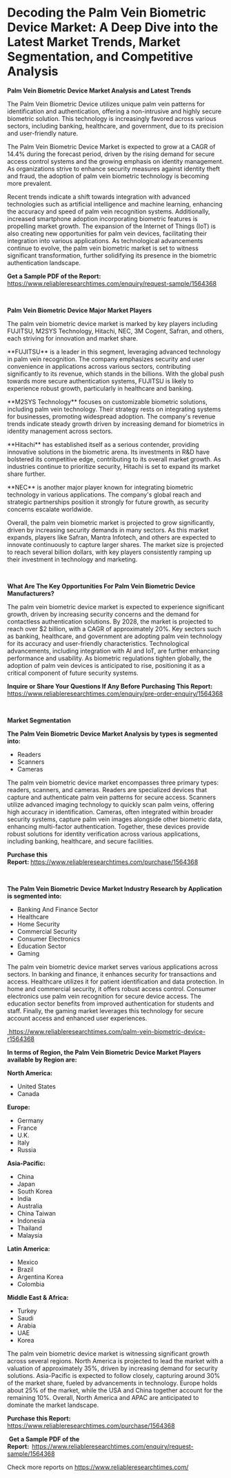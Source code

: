 <p><h1>Decoding the Palm Vein Biometric Device Market: A Deep Dive into the Latest Market Trends, Market Segmentation, and Competitive Analysis</h1></p><p><strong>Palm Vein Biometric Device Market Analysis and Latest Trends</strong></p>
<p><p>The Palm Vein Biometric Device utilizes unique palm vein patterns for identification and authentication, offering a non-intrusive and highly secure biometric solution. This technology is increasingly favored across various sectors, including banking, healthcare, and government, due to its precision and user-friendly nature.</p><p>The Palm Vein Biometric Device Market is expected to grow at a CAGR of 14.4% during the forecast period, driven by the rising demand for secure access control systems and the growing emphasis on identity management. As organizations strive to enhance security measures against identity theft and fraud, the adoption of palm vein biometric technology is becoming more prevalent.</p><p>Recent trends indicate a shift towards integration with advanced technologies such as artificial intelligence and machine learning, enhancing the accuracy and speed of palm vein recognition systems. Additionally, increased smartphone adoption incorporating biometric features is propelling market growth. The expansion of the Internet of Things (IoT) is also creating new opportunities for palm vein devices, facilitating their integration into various applications. As technological advancements continue to evolve, the palm vein biometric market is set to witness significant transformation, further solidifying its presence in the biometric authentication landscape.</p></p>
<p><strong>Get a Sample PDF of the Report:&nbsp;</strong> <a href="https://www.reliableresearchtimes.com/enquiry/request-sample/1564368?utm_campaign=2485&utm_medium=2&utm_source=Github&utm_content=ia&utm_term=27022025&utm_id=palm-vein-biometric-device">https://www.reliableresearchtimes.com/enquiry/request-sample/1564368</a></p>
<p>&nbsp;</p>
<p><strong>Palm Vein Biometric Device Major Market Players</strong></p>
<p><p>The palm vein biometric device market is marked by key players including FUJITSU, M2SYS Technology, Hitachi, NEC, 3M Cogent, Safran, and others, each striving for innovation and market share. </p><p>**FUJITSU** is a leader in this segment, leveraging advanced technology in palm vein recognition. The company emphasizes security and user convenience in applications across various sectors, contributing significantly to its revenue, which stands in the billions. With the global push towards more secure authentication systems, FUJITSU is likely to experience robust growth, particularly in healthcare and banking.</p><p>**M2SYS Technology** focuses on customizable biometric solutions, including palm vein technology. Their strategy rests on integrating systems for businesses, promoting widespread adoption. The company's revenue trends indicate steady growth driven by increasing demand for biometrics in identity management across sectors.</p><p>**Hitachi** has established itself as a serious contender, providing innovative solutions in the biometric arena. Its investments in R&D have bolstered its competitive edge, contributing to its overall market growth. As industries continue to prioritize security, Hitachi is set to expand its market share further.</p><p>**NEC** is another major player known for integrating biometric technology in various applications. The company's global reach and strategic partnerships position it strongly for future growth, as security concerns escalate worldwide.</p><p>Overall, the palm vein biometric market is projected to grow significantly, driven by increasing security demands in many sectors. As this market expands, players like Safran, Mantra Infotech, and others are expected to innovate continuously to capture larger shares. The market size is projected to reach several billion dollars, with key players consistently ramping up their investment in technology and marketing.</p></p>
<p>&nbsp;</p>
<p><strong>What Are The Key Opportunities For Palm Vein Biometric Device Manufacturers?</strong></p>
<p><p>The palm vein biometric device market is expected to experience significant growth, driven by increasing security concerns and the demand for contactless authentication solutions. By 2028, the market is projected to reach over $2 billion, with a CAGR of approximately 20%. Key sectors such as banking, healthcare, and government are adopting palm vein technology for its accuracy and user-friendly characteristics. Technological advancements, including integration with AI and IoT, are further enhancing performance and usability. As biometric regulations tighten globally, the adoption of palm vein devices is anticipated to rise, positioning it as a critical component of future security systems.</p></p>
<p><strong>Inquire or Share Your Questions If Any Before Purchasing This Report:</strong> <a href="https://www.reliableresearchtimes.com/enquiry/pre-order-enquiry/1564368?utm_campaign=2485&utm_medium=2&utm_source=Github&utm_content=ia&utm_term=27022025&utm_id=palm-vein-biometric-device">https://www.reliableresearchtimes.com/enquiry/pre-order-enquiry/1564368</a></p>
<p>&nbsp;</p>
<p><strong>Market Segmentation</strong></p>
<p><strong>The Palm Vein Biometric Device Market Analysis by types is segmented into:</strong></p>
<p><ul><li>Readers</li><li>Scanners</li><li>Cameras</li></ul></p>
<p><p>The palm vein biometric device market encompasses three primary types: readers, scanners, and cameras. Readers are specialized devices that capture and authenticate palm vein patterns for secure access. Scanners utilize advanced imaging technology to quickly scan palm veins, offering high accuracy in identification. Cameras, often integrated within broader security systems, capture palm vein images alongside other biometric data, enhancing multi-factor authentication. Together, these devices provide robust solutions for identity verification across various applications, including banking, healthcare, and secure facilities.</p></p>
<p><strong>Purchase this Report:&nbsp;</strong><a href="https://www.reliableresearchtimes.com/purchase/1564368?utm_campaign=2485&utm_medium=2&utm_source=Github&utm_content=ia&utm_term=27022025&utm_id=palm-vein-biometric-device">https://www.reliableresearchtimes.com/purchase/1564368</a></p>
<p>&nbsp;</p>
<p><strong>The Palm Vein Biometric Device Market Industry Research by Application is segmented into:</strong></p>
<p><ul><li>Banking And Finance Sector</li><li>Healthcare</li><li>Home Security</li><li>Commercial Security</li><li>Consumer Electronics</li><li>Education Sector</li><li>Gaming</li></ul></p>
<p><p>The palm vein biometric device market serves various applications across sectors. In banking and finance, it enhances security for transactions and access. Healthcare utilizes it for patient identification and data protection. In home and commercial security, it offers robust access control. Consumer electronics use palm vein recognition for secure device access. The education sector benefits from improved authentication for students and staff. Finally, the gaming market leverages this technology for secure account access and enhanced user experiences.</p></p>
<p><a href="https://www.reliableresearchtimes.com/palm-vein-biometric-device-r1564368?utm_campaign=2485&utm_medium=2&utm_source=Github&utm_content=ia&utm_term=27022025&utm_id=palm-vein-biometric-device">&nbsp;https://www.reliableresearchtimes.com/palm-vein-biometric-device-r1564368</a></p>
<p><strong>In terms of Region, the Palm Vein Biometric Device Market Players available by Region are:</strong></p>
<p>
    <p> <strong> North America: </strong>
        <ul>
            <li>United States</li>
            <li>Canada</li>
        </ul>
        </p> 
    <p> <strong> Europe: </strong>
        <ul>
            <li>Germany</li>
            <li>France</li>
            <li>U.K.</li>
            <li>Italy</li>
            <li>Russia</li>
        </ul>
        </p> 
    <p> <strong> Asia-Pacific: </strong>
        <ul>
            <li>China</li>
            <li>Japan</li>
            <li>South Korea</li>
            <li>India</li>
            <li>Australia</li>
            <li>China Taiwan</li>
            <li>Indonesia</li>
            <li>Thailand</li>
            <li>Malaysia</li>
        </ul>
        </p> 
    <p> <strong> Latin America: </strong>
        <ul>
            <li>Mexico</li>
            <li>Brazil</li>
            <li>Argentina Korea</li>
            <li>Colombia</li>
        </ul>
        </p> 
    <p> <strong> Middle East & Africa: </strong>
        <ul>
            <li>Turkey</li>
            <li>Saudi</li>
            <li>Arabia</li>
            <li>UAE</li>
            <li>Korea</li>
        </ul>
    </p>
    </p>
<p><p>The palm vein biometric device market is witnessing significant growth across several regions. North America is projected to lead the market with a valuation of approximately 35%, driven by increasing demand for security solutions. Asia-Pacific is expected to follow closely, capturing around 30% of the market share, fueled by advancements in technology. Europe holds about 25% of the market, while the USA and China together account for the remaining 10%. Overall, North America and APAC are anticipated to dominate the market landscape.</p></p>
<p><strong>Purchase this Report: </strong><a href="https://www.reliableresearchtimes.com/purchase/1564368?utm_campaign=2485&utm_medium=2&utm_source=Github&utm_content=ia&utm_term=27022025&utm_id=palm-vein-biometric-device">https://www.reliableresearchtimes.com/purchase/1564368</a></p>
<p>&nbsp;<strong>Get a Sample PDF of the Report:&nbsp;&nbsp;</strong><a href="https://www.reliableresearchtimes.com/enquiry/request-sample/1564368?utm_campaign=2485&utm_medium=2&utm_source=Github&utm_content=ia&utm_term=27022025&utm_id=palm-vein-biometric-device">https://www.reliableresearchtimes.com/enquiry/request-sample/1564368</a></p>
<p><strong></strong></p>
<p>Check more reports on <a href="https://www.reliableresearchtimes.com/?utm_campaign=2485&utm_medium=2&utm_source=Github&utm_content=ia&utm_term=27022025&utm_id=palm-vein-biometric-device">https://www.reliableresearchtimes.com/</a></p>